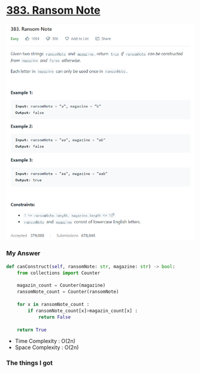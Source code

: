 # [383. Ransom Note](https://leetcode.com/problems/ransom-note/)

![image](Problem.png)



### My Answer

```python
def canConstruct(self, ransomNote: str, magazine: str) -> bool:
    from collections import Counter

    magazin_count = Counter(magazine)
    ransomNote_count = Counter(ransomNote)

    for x in ransomNote_count : 
        if ransomNote_count[x]>magazin_count[x] : 
            return False

    return True
```

* Time Complexity : O(2n)
* Space Complexity : O(2n)



### The things I got

